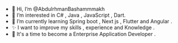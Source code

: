 - 👋 Hi, I’m @AbdulrhmanBashammmakh
- 👀 I’m interested in C# , Java , JavaScript , Dart.
- 🌱 I’m currently learning Spring boot , Next js , Flutter and Angular .
- ✨ I want to improve my skills , experience and Knowledge . 
- 👀 It's a time to become a  Enterprise Application Developer   .



<!---

- 💞️ I’m looking to collaborate on ...

AbdulrhmanBashammmakh/AbdulrhmanBashammmakh is a ✨ special ✨ repository because its `README.md` (this file) appears on your GitHub profile.
You can click the Preview link to take a look at your changes.
--->
